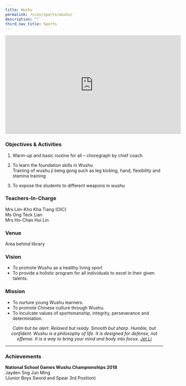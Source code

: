 ```yaml
---
title: Wushu
permalink: /ccas/sports/wushu/
description: ""
third_nav_title: Sports
---
```

<iframe allowfullscreen="" allow="accelerometer; autoplay; clipboard-write; encrypted-media; gyroscope; picture-in-picture; web-share" frameborder="0" title="YouTube video player" src="https://www.youtube.com/embed/gYWdaNeu0II?si=-Xb9YTLmOhtI9Nm6" height="315" width="560"></iframe>

### Objectives &amp; Activities

1.  Warm-up and basic routine for all – choregraph by chief coach
2.  To learn the foundation skills in Wushu
<br>Training of wushu ji beng gong such as leg kicking, hand, flexibility and stamina training
    
3.  To expose the students to different weapons in wushu

### Teachers-In-Charge

Mrs Lim-Kho Kha Tiang (OIC) <br>
Ms Ong Teck Lian<br>
Mrs Ho-Chan Hui Lin

### Venue

Area behind library

### Vision

*   To promote Wushu as a healthy living sport
*   To provide a holistic program for all individuals to excel in their given talents.

### Mission

*   To nurture young Wushu learners.
*   To promote Chinese culture through Wushu.
*   To inculcate values of sportsmanship, integrity, perseverance and determination.

<center><i>Calm but be alert. Relaxed but ready. Smooth but sharp. Humble, but confident. Wushu is a philosophy of life. It is designed for defense, not offense. It is a way to bring your mind and body into focus. <u>Jet Li</u></i></center>

***

### Achievements

**National School Games Wushu Championships 2018** <br>
Jayden Sng Jun Ming <br>
(Junior Boys Sword and Spear 3rd Position)
